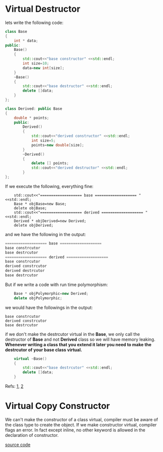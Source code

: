 # Virtual Destructor
lets write the following code:

```cpp
class Base
{
    int * data;
public:
    Base()
    {
        std::cout<<"base constructor" <<std::endl;
        int size=10;
        data=new int[size];
    }
    ~Base()
    {
        std::cout<<"base destructor" <<std::endl;
        delete []data;
    }
};

class Derived: public Base
{
    double * points;
    public:
        Derived()
        {
            std::cout<<"derived constructor" <<std::endl;
            int size=5;
            points=new double[size];
        }
        ~Derived()
        {
            delete [] points;
            std::cout<<"derived destructor" <<std::endl;
        }
};
```
If we execute the following, everything fine:
```
    std::cout<<"=================== base =================== " <<std::endl;
    Base * objBase=new Base;
    delete objBase;
    std::cout<<"=================== derived =================== " <<std::endl;
    Derived * objDerived=new Derived;
    delete objDerived;
```
and we have the following in the output:
```cpp
=================== base =================== 
base constrcutor
base destrcutor
=================== derived =================== 
base constrcutor
derived constrcutor
derived destrcutor
base destrcutor

```

But if we write a code with run time polymorphism:
```cpp
    Base * objPolymorphic=new Derived;
    delete objPolymorphic;
```
    
we would have the followings in the output:

```
base constrcutor
derived constrcutor
base destrcutor
```


if we don't make the destrcutor virtual in the **Base**, we only call the destructor of **Base** and not
**Derived** class so we will have memory leaking.
**Whenever writing a class that you extend it later you need to make the destrcutor of your base class virtual.**

```cpp
    virtual ~Base()
    {
        std::cout<<"base destrcutor" <<std::endl;
        delete []data;
    }
```


Refs: [1](https://stackoverflow.com/questions/461203/when-to-use-virtual-destructors), [2](https://www.youtube.com/watch?v=jELbKhGkEi0)


# Virtual Copy Constructor

We can't make the constructor of a class virtual,
compiler must be aware of the class type to create the object.
If we make constructor virtual, compiler flags an error. In fact
except inline, no other keyword is allowed in the declaration of constructor.


[source code](../src/class/virtual_copy_constructor_destructor.cpp)
